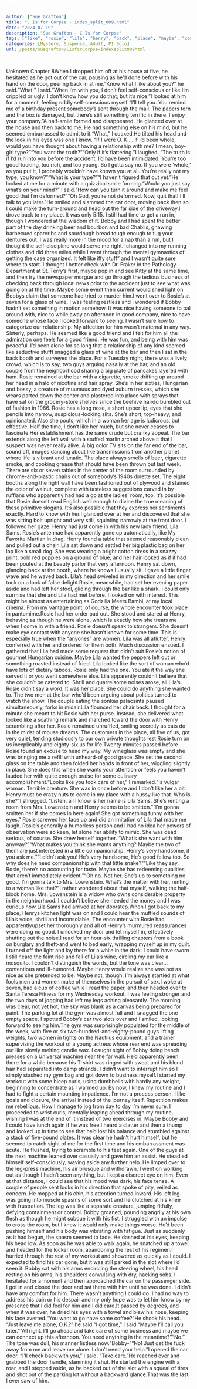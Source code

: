 ```yaml
---

author: ["Sue Grafton"]
title: "C Is for Corpse - index_split_009.html"
date: "2024-07-19"
description: "Sue Grafton - C Is for Corpse"
tags: ["like", "rosie", "lila", "henry", "back", "place", "maybe", "could", "got", "door", "looked", "head", "good", "time", "bobby", "know", "make", "bar", "two", "woman", "car", "something", "seemed", "eye", "would"]
categories: [Mystery, Suspense, Adult, PI Solo]
url: /posts/suegrafton/CIsforCorpse-indexsplit009html

---
```



Unknown
Chapter 8When I dropped him off at his house at five, he hesitated as he got out of the car, pausing as he’d done before with his hand on the door, peering back in at me.“Know what I like about you?” he said.“What,” I said.“When I’m with you, I don’t feel self-conscious or like I’m crippled or ugly. I don’t know how you do that, but it’s nice.”I looked at him for a moment, feeling oddly self-conscious myself “I’ll tell you. You remind me of a birthday present somebody’s sent through the mail. The papers torn and the box is damaged, but there’s still something terrific in there. I enjoy your company.”A half-smile formed and disappeared. He glanced over at the house and then back to me. He had something else on his mind, but he seemed embarrassed to admit to it.“What,” I coaxed.He tilted his head and the look in his eyes was one I knew. “If I were O. K.... if I’d been whole, would you have thought about having a relationship with me? I mean, boy-girl type?”“You want the truth?”“Only if it’s flattering.”I laughed. “The truth is if I’d run into you before the accident, I’d have been intimidated. You’re too good-looking, too rich, and too young. So I gotta say no. If you were ‘whole,’ as you put it, I probably wouldn’t have known you at all. You’re really not my type, you know?”“What is your type?”“I haven’t figured that out yet.”He looked at me for a minute with a quizzical smile forming.“Would you just say what’s on your mind?” I said.“How can you turn it around and make me feel good that I’m deformed?”“Oh God, you’re not deformed. Now, quit that! I’ll talk to you later.”He smiled and slammed the car door, moving back then so I could make the turn-around and head out the far side of the driveway.I drove back to my place. It was only 5:15. I still had time to get a run in, though I wondered at the wisdom of it. Bobby and I had spent the better part of the day drinking beer and bourbon and bad Chablis, gnawing barbecued spareribs and sourdough bread tough enough to tug your dentures out. I was really more in the mood for a nap than a run, but I thought the self-discipline would serve me right.I changed into my running clothes and did three miles while I went through the mental gymnastics of getting the case organized. It felt like iffy stuff” and I wasn’t quite sure where to start. I thought I better check with Dr. Fraker in the Pathology Department at St. Terry’s first, maybe pop in and see Kitty at the same time, and then try the newspaper morgue and go through the tedious business of checking back through local news prior to the accident just to see what was going on at the time. Maybe some event then current would shed light on Bobbys claim that someone had tried to murder him.I went over to Bosie’s at seven for a glass of wine. I was feeling restless and I wondered if Bobby hadn’t set something in motion somehow. It was nice having someone to pal around with, nice to while away an afternoon in good company, nice to have someone whose face I looked forward to seeing. I wasn’t sure how to categorize our relationship. My affection for him wasn’t maternal in any way. Sisterly, perhaps. He seemed like a good friend and I felt for him all the admiration one feels for a good friend. He was fun, and being with him was peaceful. I’d been alone for so long that a relationship of any kind seemed like seductive stuffI snagged a glass of wine at the bar and then I sat in the back booth and surveyed the place. For a Tuesday night, there was a lively crowd, which is to say, two guys arguing nasally at the bar, and an old couple from the neighborhood sharing a big plate of pancakes layered with ham. Rosie remained at the bar with a cigarette, smoke drifting up around her head in a halo of nicotine and hair spray. She’s in her sixties, Hungarian and bossy, a creature of muumuus and dyed auburn tresses, which she wears parted down the center and plastered into place with sprays that have sat on the grocery-store shelves since the beehive hairdo bumbled out of fashion in 1966. Rosie has a long nose, a short upper lip, eyes that she pencils into narrow, suspicious-looking slits. She’s short, top-heavy, and opinionated. Also she pouts, which in a woman her age is ludicrous, but effective. Half the time, I don’t like her much, but she never ceases to fascinate.Her establishment has the same crude but cranky appeal. The bar extends along the left wall with a stuffed marlin arched above it that I suspect was never really alive. A big color TV sits on the far end of the bar, sound off, images dancing about like transmissions from another planet where life is vibrant and lunatic. The place always smells of beer, cigarette smoke, and cooking grease that should have been thrown out last week. There are six or seven tables in the center of the room surrounded by chrome-and-plastic chairs out of somebody’s 1940s dinette set. The eight booths along the right wall have been fashioned out of plywood and stained the color of walnut, complete with tasteless suggestions carved in by ruffians who apparently had had a go at the ladies’ room, too. It’s possible that Rosie doesn’t read English well enough to divine the true meaning of these primitive slogans. It’s also possible that they express her sentiments exactly. Hard to know with her.I glanced over at her and discovered that she was sitting bolt upright and very still, squinting narrowly at the front door. I followed her gaze. Henry had just come in with his new lady friend, Lila Sams. Rosie’s antennae had apparently gone up automatically, like My Favorite Martian in drag. Henry found a table that seemed reasonably clean and pulled out a chair. Lila sat down and settled her big plastic bag on her lap like a small dog. She was wearing a bright cotton dress in a snazzy print, bold red poppies on a ground of blue, and her hair looked as if it had been poufed at the beauty parlor that very afternoon. Henry sat down, glancing back at the booth, where he knows I usually sit. I gave a little finger wave and he waved back. Lila’s head swiveled in my direction and her smile took on a look of false delight.Rosie, meanwhile, had set her evening paper aside and had left her stool, gliding through the bar like a shark. I could only surmise that she and Lila had met before. I looked on with interest. This might be almost as entertaining as Godzilla Meets Bambi, at my local cinema. From my vantage point, of course, the whole encounter took place in pantomime.Rosie had her order pad out. She stood and stared at Henry, behaving as though he were alone, which is exactly how she treats me when I come in with a friend. Rosie doesn’t speak to strangers. She doesn’t make eye contact with anyone she hasn’t known for some time. This is especially true when the “anyones” are women. Lila was all aflutter. Henry conferred with her and ordered for them both. Much discussion ensued. I gathered that Lila had made some request that didn’t suit Rosie’s notion of gourmet Hungarian cuisine. Maybe Lila wanted the peppers left out or something roasted instead of fried. Lila looked like the sort of woman who’d have lots of dietary taboos. Rosie only had the one. You ate it the way she served it or you went somewhere else. Lila apparently couldn’t believe that she couldn’t be catered to. Shrill and quarrelsome noises arose, all Lila’s. Rosie didn’t say a word. It was her place. She could do anything she wanted to. The two men at the bar who’d been arguing about politics turned to watch the show. The couple eating the sonkas palacsinta paused simultaneously, forks in midair.Lila flounced her chair back. I thought for a minute she meant to hit Rosie with her purse. Instead, she delivered what looked like a scathing remark and marched toward the door with Henry scrambling after her. Rosie remained unruffled, smiling secretly as cats do in the midst of mouse dreams. The customers in the place, all five of us, got very quiet, tending studiously to our own private thoughts lest Rosie turn on us inexplicably and eighty-six us for life.Twenty minutes passed before Rosie found an excuse to head my way. My wineglass was empty and she was bringing me a refill with unheard-of good grace. She set the second glass on the table and then folded her hands in front of her, wiggling slightly in place. She does this when she wants your attention or feels you haven’t lauded her with quite enough praise for some culinary accomplishment.“Looks like you took care of her,” I remarked.“Is vulgar woman. Terrible creature. She was in once before and I don’t like her a bit. Henry must be crazy nuts to come in my place with a hussy like that. Who is she?”I shrugged. “Listen, all I know is her name is Lila Sams. She’s renting a room from Mrs. Lowenstein and Henry seems to be smitten.”“I’m gonna smitten her if she comes in here again! She got something funny with her eyes.” Rosie screwed her face up and did an imitation of Lila that made me laugh. Rosie’s generally a humorless person and I had no idea her powers of observation were so keen, let alone her ability to mimic. She was dead serious, of course. She drew herself together. “What’s she want with him anyway?”“What makes you think she wants anything? Maybe the two of them are just interested in a little companionship. Henry’s very handsome, if you ask me.”“I didn’t ask you! He’s very handsome, He’s good fellow too. So why does he need companionship with that little snake?”“Like they say, Rosie, there’s no accounting for taste. Maybe she has redeeming qualities that aren’t immediately evident.”“Oh no. Not her. She’s up to something no good. I’m gonna talk to Mrs. Lowenstein. What’s the matter with her, renting to a woman like that?”I rather wondered about that myself, walking the half-block home. Mrs. Lowenstein is a widow who owns considerable property in the neighborhood. I couldn’t believe she needed the money and I was curious how Lila Sams had arrived at her doorstep.When I got back to my place, Henrys kitchen light was on and I could hear the muffled sounds of Lila’s voice, shrill and inconsolable. The encounter with Rosie had apparentlyupset her thoroughly and all of Henry’s murmured reassurances were doing no good. I unlocked my door and let myself in, effectively shutting out the noise.I read for an hour-six thrilling chapters from a book on burglary and theft-and went to bed early, wrapping myself up in my quilt. I turned off the light and lay there for a while in the dark. I could have sworn I still heard the faint rise and fall of Lila’s wine, circling my ear like a mosquito. I couldn’t distinguish the words, but the tone was clear... contentious and ill-humored. Maybe Henry would realize she was not as nice as she pretended to be. Maybe not, though. I’m always startled at what fools men and women make of themselves in the pursuit of sex.I woke at seven, had a cup of coffee while I read the paper, and then headed over to Santa Teresa Fitness for my Wednesday workout. I was feeling stronger and the two days of jogging had left my legs aching pleasantly. The morning was clear, not yet hot, the sky was blank as a canvas being prepared for paint. The parking lot at the gym was almost full and I snagged the one empty space. I spotted Bobby’s car two slots over and I smiled, looking forward to seeing him.The gym was surprisingly populated for the middle of the week, with five or six two-hundred-and-eighty-pound guys lifting weights, two women in tights on the Nautilus equipment, and a trainer supervising the workout of a young actress whose rear end was spreading out like slowly melting candle wax. I caught sight of Bobby doing bench presses on a Universal machine near the far wall. He’d apparently been there for a while because his T-shirt was ringed with sweat and his blond hair had separated into damp strands. I didn’t want to interrupt him so I simply stashed my gym bag and got down to business myself.I started my workout with some bicep curls, using dumbbells with hardly any weight, beginning to concentrate as I warmed up. By now, I knew my routine and I had to fight a certain mounting impatience. I’m not a process person. I like goals and closure, the arrival instead of the journey itself. Repetition makes me rebellious. How I manage to jog from day to day I’m never sure. I proceeded to wrist curls, mentally leaping ahead through my routine, wishing I was at the end of it instead of two exercises in. Maybe Bobby and I could have lunch again if he was free.I heard a clatter and then a thump and looked up in time to see that he’d lost his balance and stumbled against a stack of five-pound plates. It was clear he hadn’t hurt himself, but he seemed to catch sight of me for the first time and his embarrassment was acute. He flushed, trying to scramble to his feet again. One of the guys at the next machine leaned over casually and gave him an assist. He steadied himself self-consciously, waving aside any further help. He limped over to the leg-press machine, his air brusque and withdrawn. I went on working out as though I hadn’t seen anything, but I kept a discreet eye on him. Even at that distance, I could see that his mood was dark, his face tense. A couple of people sent looks in his direction that spoke of pity, veiled as concern. He mopped at his chin, his attention turned inward. His left leg was going into muscle spasms of some sort and he clutched at his knee with frustration. The leg was like a separate creature, jumping fitfully, defying containment or control. Bobby groaned, pounding angrily at his own flesh as though he might subdue it with his fist. I struggled with an impulse to cross the room, but I knew it would only make things worse. He’d been pushing himself and his body was vibrating with fatigue. Just as suddenly as it had begun, the spasm seemed to fade. He dashed at his eyes, keeping his head low. As soon as he was able to walk again, he snatched up a towel and headed for the locker room, abandoning the rest of his regimen.I hurried through the rest of my workout and showered as quickly as I could. I expected to find his car gone, but it was still parked in the slot where I’d seen it. Bobby sat with his arms encircling the steering wheel, his head resting on his arms, his shoulders convulsing with dry, hacking sobs. I hesitated for a moment and then approached the car on the passenger side. I got in and closed the door and sat there with him until he was done. I didn’t have any comfort for him. There wasn’t anything I could do. I had no way to address his pain or his despair and my only hope was to let him know by my presence that I did feel for him and I did care.It passed by degrees, and when it was over, he dried his eyes with a towel and blew his nose, keeping his face averted.“You want to go have some coffee?”He shook his head. “Just leave me alone, O.K.?” he said.“I got time,” I said.“Maybe I’ll call you later.”“All right. I’ll go ahead and take care of some business and maybe we can connect up this afternoon. You need anything in the meantime?”“No.” The tone was dull, his manner listless now.“Bobby-”“No! Just get the fuck away from me and leave me alone. I don’t need your help.”I opened the car door. “I’ll check back with you,” I said. “Take care.”He reached over and grabbed the door handle, slamming it shut. He started the engine with a roar, and I stepped aside, as he backed out of the slot with a squeal of tires and shot out of the parking lot without a backward glance.That was the last I ever saw of him.
